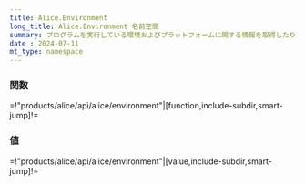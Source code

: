 ```yaml
---
title: Alice.Environment
long_title: Alice.Environment 名前空間
summary: プログラムを実行している環境およびプラットフォームに関する情報を取得したり、設定するための関数があります。
date : 2024-07-11
mt_type: namespace
---
```


### 関数

=!"products/alice/api/alice/environment"|[function,include-subdir,smart-jump]!=

### 値

=!"products/alice/api/alice/environment"|[value,include-subdir,smart-jump]!=

